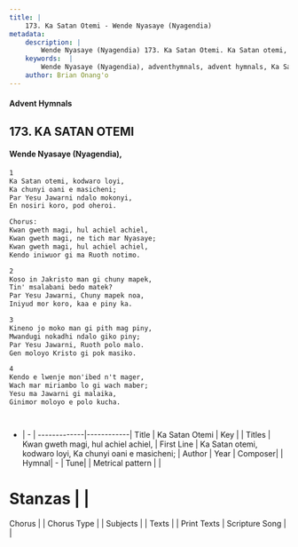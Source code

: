 ```yaml
---
title: |
    173. Ka Satan Otemi - Wende Nyasaye (Nyagendia)
metadata:
    description: |
        Wende Nyasaye (Nyagendia) 173. Ka Satan Otemi. Ka Satan otemi, kodwaro loyi, Ka chunyi oani e masicheni; Par Yesu Jawarni ndalo mokonyi, En nosiri koro, pod oheroi.  Chorus: Kwan gweth magi, hul achiel achiel, Kwan gweth magi, ne tich mar Nyasaye; Kwan gweth magi, hul achiel achiel, Kendo iniwuor gi ma Ruoth notimo.  
    keywords:  |
        Wende Nyasaye (Nyagendia), adventhymnals, advent hymnals, Ka Satan Otemi, Ka Satan otemi, kodwaro loyi, Ka chunyi oani e masicheni;. Kwan gweth magi, hul achiel achiel,
    author: Brian Onang'o
---
```


#### Advent Hymnals
## 173. KA SATAN OTEMI
####  Wende Nyasaye (Nyagendia),

```txt
1
Ka Satan otemi, kodwaro loyi,
Ka chunyi oani e masicheni;
Par Yesu Jawarni ndalo mokonyi,
En nosiri koro, pod oheroi.

Chorus:
Kwan gweth magi, hul achiel achiel,
Kwan gweth magi, ne tich mar Nyasaye;
Kwan gweth magi, hul achiel achiel,
Kendo iniwuor gi ma Ruoth notimo.

2
Koso in Jakristo man gi chuny mapek,
Tin' msalabani bedo matek?
Par Yesu Jawarni, Chuny mapek noa,
Iniyud mor koro, kaa e piny ka.

3
Kineno jo moko man gi pith mag piny,
Mwandugi nokadhi ndalo giko piny;
Par Yesu Jawarni, Ruoth polo malo.
Gen moloyo Kristo gi pok masiko.

4
Kendo e lwenje mon'ibed n't mager,
Wach mar miriambo lo gi wach maber;
Yesu ma Jawarni gi malaika,
Ginimor moloyo e polo kucha.




```

- |   -  |
-------------|------------|
Title | Ka Satan Otemi |
Key |  |
Titles | Kwan gweth magi, hul achiel achiel, |
First Line | Ka Satan otemi, kodwaro loyi, Ka chunyi oani e masicheni; |
Author | 
Year | 
Composer| |
Hymnal|  - |
Tune|  |
Metrical pattern | |
# Stanzas |  |
Chorus |  |
Chorus Type |  |
Subjects | |
Texts |  |
Print Texts | 
Scripture Song |  |
    
